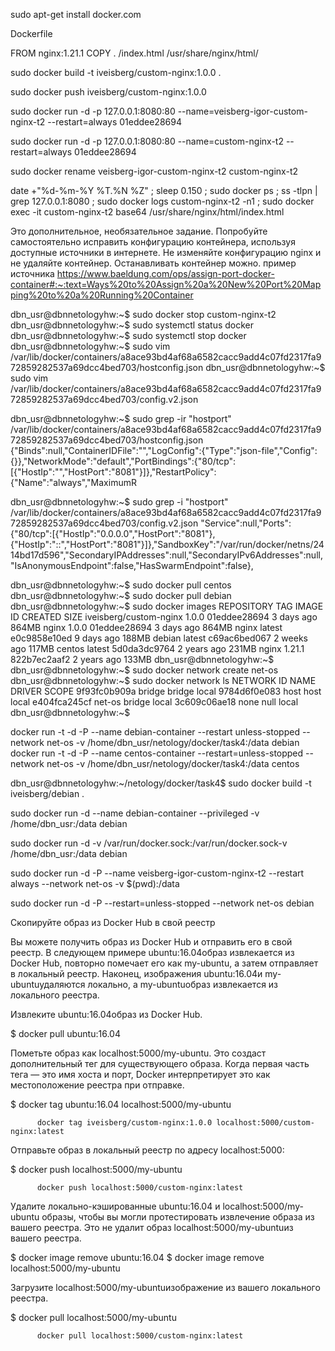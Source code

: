 

sudo apt-get install docker.com


Dockerfile

FROM nginx:1.21.1
COPY . /index.html /usr/share/nginx/html/


sudo docker build -t iveisberg/custom-nginx:1.0.0 .

sudo docker push iveisberg/custom-nginx:1.0.0

sudo docker run -d -p 127.0.0.1:8080:80 --name=veisberg-igor-custom-nginx-t2 --restart=always 01eddee28694

sudo docker run -d -p 127.0.0.1:8080:80 --name=custom-nginx-t2 --restart=always 01eddee28694


sudo docker rename veisberg-igor-custom-nginx-t2 custom-nginx-t2

date +"%d-%m-%Y %T.%N %Z" ; sleep 0.150 ; sudo docker ps ; ss -tlpn | grep 127.0.0.1:8080  ; sudo docker logs custom-nginx-t2 -n1 ; sudo docker exec -it custom-nginx-t2 base64 /usr/share/nginx/html/index.html



Это дополнительное, необязательное задание. Попробуйте самостоятельно исправить конфигурацию контейнера, используя доступные источники в интернете.
Не изменяйте конфигурацию nginx и не удаляйте контейнер. Останавливать контейнер можно.
пример источника https://www.baeldung.com/ops/assign-port-docker-container#:~:text=Ways%20to%20Assign%20a%20New%20Port%20Mapping%20to%20a%20Running%20Container


dbn_usr@dbnnetologyhw:~$ sudo docker stop custom-nginx-t2
dbn_usr@dbnnetologyhw:~$ sudo systemctl status docker
dbn_usr@dbnnetologyhw:~$ sudo systemctl stop docker
dbn_usr@dbnnetologyhw:~$ sudo vim /var/lib/docker/containers/a8ace93bd4af68a6582cacc9add4c07fd2317fa972859282537a69dcc4bed703/hostconfig.json
dbn_usr@dbnnetologyhw:~$ sudo vim /var/lib/docker/containers/a8ace93bd4af68a6582cacc9add4c07fd2317fa972859282537a69dcc4bed703/config.v2.json

dbn_usr@dbnnetologyhw:~$ sudo grep -ir "hostport" /var/lib/docker/containers/a8ace93bd4af68a6582cacc9add4c07fd2317fa972859282537a69dcc4bed703/hostconfig.json
{"Binds":null,"ContainerIDFile":"","LogConfig":{"Type":"json-file","Config":{}},"NetworkMode":"default","PortBindings":{"80/tcp":[{"HostIp":"","HostPort":"8081"}]},"RestartPolicy":{"Name":"always","MaximumR

dbn_usr@dbnnetologyhw:~$ sudo grep -i "hostport" /var/lib/docker/containers/a8ace93bd4af68a6582cacc9add4c07fd2317fa972859282537a69dcc4bed703/config.v2.json
"Service":null,"Ports":{"80/tcp":[{"HostIp":"0.0.0.0","HostPort":"8081"},{"HostIp":"::","HostPort":"8081"}]},"SandboxKey":"/var/run/docker/netns/2414bd17d596","SecondaryIPAddresses":null,"SecondaryIPv6Addresses":null,"IsAnonymousEndpoint":false,"HasSwarmEndpoint":false},

dbn_usr@dbnnetologyhw:~$ sudo docker pull centos
dbn_usr@dbnnetologyhw:~$ sudo docker pull debian
dbn_usr@dbnnetologyhw:~$ sudo docker images
REPOSITORY               TAG       IMAGE ID       CREATED       SIZE
iveisberg/custom-nginx   1.0.0     01eddee28694   3 days ago    864MB
nginx                    1.0.0     01eddee28694   3 days ago    864MB
nginx                    latest    e0c9858e10ed   9 days ago    188MB
debian                   latest    c69ac6bed067   2 weeks ago   117MB
centos                   latest    5d0da3dc9764   2 years ago   231MB
nginx                    1.21.1    822b7ec2aaf2   2 years ago   133MB
dbn_usr@dbnnetologyhw:~$
dbn_usr@dbnnetologyhw:~$ sudo docker network create net-os
dbn_usr@dbnnetologyhw:~$ sudo docker network ls
NETWORK ID     NAME      DRIVER    SCOPE
9f93fc0b909a   bridge    bridge    local
9784d6f0e083   host      host      local
e404fca245cf   net-os    bridge    local
3c609c06ae18   none      null      local
dbn_usr@dbnnetologyhw:~$


docker run -t -d -P --name debian-container --restart unless-stopped --network net-os -v /home/dbn_usr/netology/docker/task4:/data debian
docker run -t -d -P --name centos-container --restart=unless-stopped --network net-os -v /home/dbn_usr/netology/docker/task4:/data centos


dbn_usr@dbnnetologyhw:~/netology/docker/task4$ sudo docker build -t iveisberg/debian .

sudo docker run -d --name debian-container --privileged -v /home/dbn_usr:/data debian

sudo docker run -d -v /var/run/docker.sock:/var/run/docker.sock-v /home/dbn_usr:/data debian

sudo docker run -d -P --name veisberg-igor-custom-nginx-t2 --restart always --network net-os -v $(pwd):/data 

sudo docker run -d -P --restart=unless-stopped --network net-os debian




Скопируйте образ из Docker Hub в свой реестр

Вы можете получить образ из Docker Hub и отправить его в свой реестр. В следующем примере ubuntu:16.04образ извлекается из Docker Hub,
повторно помечает его как my-ubuntu, а затем отправляет в локальный реестр. Наконец, изображения ubuntu:16.04и my-ubuntuудаляются локально,
а my-ubuntuобраз извлекается из локального реестра.

Извлеките ubuntu:16.04образ из Docker Hub.

$ docker pull ubuntu:16.04

Пометьте образ как localhost:5000/my-ubuntu. Это создаст дополнительный тег для существующего образа. Когда первая часть тега — это имя хоста и порт,
Docker интерпретирует это как местоположение реестра при отправке.

$ docker tag ubuntu:16.04 localhost:5000/my-ubuntu

          docker tag iveisberg/custom-nginx:1.0.0 localhost:5000/custom-nginx:latest

Отправьте образ в локальный реестр по адресу localhost:5000:

$ docker push localhost:5000/my-ubuntu

          docker push localhost:5000/custom-nginx:latest

Удалите локально-кэшированные ubuntu:16.04 и localhost:5000/my-ubuntu образы, чтобы вы могли протестировать извлечение образа из вашего реестра.
Это не удалит образ localhost:5000/my-ubuntuиз вашего реестра.

$ docker image remove ubuntu:16.04
$ docker image remove localhost:5000/my-ubuntu

Загрузите localhost:5000/my-ubuntuизображение из вашего локального реестра.

$ docker pull localhost:5000/my-ubuntu

          docker pull localhost:5000/custom-nginx:latest







